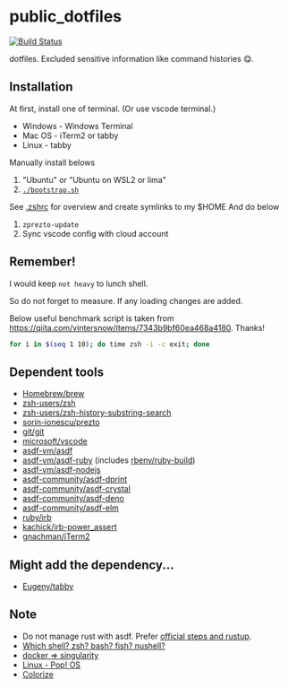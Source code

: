 # public_dotfiles

[![Build Status](https://github.com/kachick/public_dotfiles/actions/workflows/lint.yml/badge.svg?branch=main)](https://github.com/kachick/public_dotfiles/actions/workflows/lint.yml?query=branch%3Amain+)

dotfiles. Excluded sensitive information like command histories :yum:.

## Installation

At first, install one of terminal. (Or use vscode terminal.)

- Windows - Windows Terminal
- Mac OS - iTerm2 or tabby
- Linux - tabby

Manually install belows

1. "Ubuntu" or "Ubuntu on WSL2 or lima"
1. [`./bootstrap.sh`](bootstrap.sh)

See [.zshrc](.config/.zshrc) for overview and create symlinks to my $HOME
And do below

1. `zprezto-update`
1. Sync vscode config with cloud account

## Remember!

I would keep `not heavy` to lunch shell.

So do not forget to measure. If any loading changes are added.

Below useful benchmark script is taken from https://qiita.com/vintersnow/items/7343b9bf60ea468a4180. Thanks!

```zsh
for i in $(seq 1 10); do time zsh -i -c exit; done
```

## Dependent tools

- [Homebrew/brew](https://github.com/Homebrew/brew)
- [zsh-users/zsh](https://github.com/zsh-users/zsh)
- [zsh-users/zsh-history-substring-search](https://github.com/zsh-users/zsh-history-substring-search)
- [sorin-ionescu/prezto](https://github.com/sorin-ionescu/prezto)
- [git/git](https://github.com/git/git)
- [microsoft/vscode](https://github.com/microsoft/vscode)
- [asdf-vm/asdf](https://github.com/asdf-vm/asdf)
- [asdf-vm/asdf-ruby](https://github.com/asdf-vm/asdf-ruby) (includes [rbenv/ruby-build](https://github.com/rbenv/ruby-build))
- [asdf-vm/asdf-nodejs](https://github.com/asdf-vm/asdf-nodejs)
- [asdf-community/asdf-dprint](https://github.com/asdf-community/asdf-dprint)
- [asdf-community/asdf-crystal](https://github.com/asdf-community/asdf-crystal)
- [asdf-community/asdf-deno](https://github.com/asdf-community/asdf-deno)
- [asdf-community/asdf-elm](https://github.com/asdf-community/asdf-elm)
- [ruby/irb](https://github.com/ruby/irb)
- [kachick/irb-power_assert](https://github.com/kachick/irb-power_assert)
- [gnachman/iTerm2](https://github.com/gnachman/iTerm2)

## Might add the dependency...

- [Eugeny/tabby](https://github.com/Eugeny/tabby)

## Note

- Do not manage rust with asdf. Prefer [official steps and rustup](https://www.rust-lang.org/ja/tools/install).
- [Which shell? zsh? bash? fish? nushell?](https://github.com/kachick/times_kachick/issues/184)
- [docker => singularity](https://github.com/kachick/times_kachick/issues/186)
- [Linux - Pop! OS](https://github.com/kachick/times_kachick/issues/174)
- [Colorize](https://github.com/kachick/times_kachick/issues/93)
